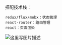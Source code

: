搭配技术栈：
    
    redux/flux/mobx：状态管理
    react-router：路由管理
    react：页面渲染
    
    
![这里写图片描述](https://server.9yuntu.cn/doc/tNc0Z1ywzpUBEaDS13ubAZ)


